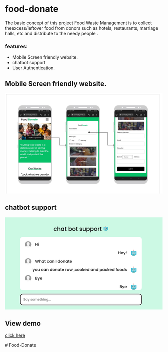 # food-donate

<p>  The basic concept of this project  Food Waste Management is to collect theexcess/leftover food from donors such as hotels, restaurants, marriage halls, etc and distribute to  the  needy people .</p>
<h3>features:</h3>
<ul><li>Mobile Screen friendly website.</li>
  <li>chatbot support</li>
  <li>User Authentication.</li>
  </ul>


<h2>Mobile Screen friendly website.</h2>
<img src="img/mobile.jpg" >
<h2>chatbot support</h2>
<img src="img/chatbotsupport.jpg">

<h2>View demo</h2>
<a href="https://vimeo.com/844273515">click here</a>

#   F o o d - D o n a t e 
 
 